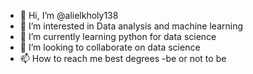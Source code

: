 - 👋 Hi, I’m @alielkholy138
- 👀 I’m interested in Data analysis and machine learning
- 🌱 I’m currently learning python for data science
- 💞️ I’m looking to collaborate on data science
- 📫 How to reach me best degrees
-be or not to be
<!---
alielkholy138/alielkholy138 is a ✨ special ✨ repository because its `README.md` (this file) appears on your GitHub profile.
You can click the Preview link to take a look at your changes.
--->
